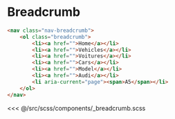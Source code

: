 # Breadcrumb

<Breadcrumb></Breadcrumb>

```html
<nav class="nav-breadcrumb">
	<ol class="breadcrumb">
		<li><a href="">Home</a></li>
		<li><a href="">Vehicles</a></li>
		<li><a href="">Voitures</a></li>
		<li><a href="">Cars</a></li>
		<li><a href="">Model</a></li>
		<li><a href="">Audi</a></li>
		<li aria-current="page"><span>A5</span></li>
	</ol>
</nav>
```

<<< @/src/scss/components/_breadcrumb.scss